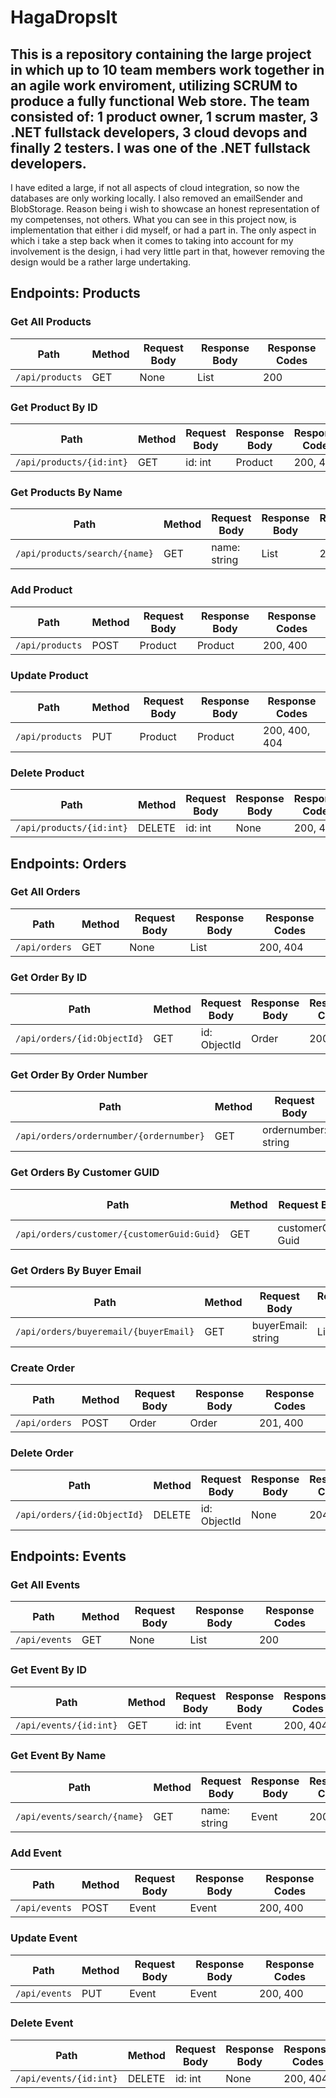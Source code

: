 # HagaDropsIt

##
This is a repository containing the large project in which up to 10 team members work together in an agile work enviroment, utilizing SCRUM to produce a fully functional Web store.
The team consisted of: 1 product owner, 1 scrum master, 3 .NET fullstack developers, 3 cloud devops and finally 2 testers.
I was one of the .NET fullstack developers.
---
I have edited a large, if not all aspects of cloud integration, so now the databases are only working locally. I also removed an emailSender and BlobStorage. Reason being i wish to showcase an honest representation of
my competenses, not others. What you can see in this project now, is implementation that either i did myself, or had a part in. 
The only aspect in which i take a step back when it comes to taking into account for my involvement is the design, i had very little part in that, however removing the design would be a rather large undertaking.




## Endpoints: Products

### Get All Products

| Path                  | Method | Request Body | Response Body | Response Codes |
|-----------------------|--------|--------------|---------------|----------------|
| `/api/products`       | GET    | None         | List<Product> | 200            |

### Get Product By ID

| Path                      | Method | Request Body | Response Body | Response Codes |
|---------------------------|--------|--------------|---------------|----------------|
| `/api/products/{id:int}` | GET    | id: int      | Product       | 200, 404       |

### Get Products By Name

| Path                            | Method | Request Body | Response Body | Response Codes |
|---------------------------------|--------|--------------|---------------|----------------|
| `/api/products/search/{name}` | GET    | name: string | List<Product> | 200, 404       |

### Add Product

| Path                  | Method | Request Body | Response Body | Response Codes |
|-----------------------|--------|--------------|---------------|----------------|
| `/api/products`       | POST   | Product      | Product       | 200, 400       |

### Update Product

| Path                  | Method | Request Body | Response Body | Response Codes |
|-----------------------|--------|--------------|---------------|----------------|
| `/api/products`       | PUT    | Product      | Product       | 200, 400, 404 |

### Delete Product

| Path                      | Method | Request Body | Response Body | Response Codes |
|---------------------------|--------|--------------|---------------|----------------|
| `/api/products/{id:int}` | DELETE | id: int      | None          | 200, 404       |


## Endpoints: Orders

### Get All Orders

| Path                   | Method | Request Body | Response Body | Response Codes |
|------------------------|--------|--------------|---------------|----------------|
| `/api/orders`          | GET    | None         | List<Order>   | 200, 404       |

### Get Order By ID

| Path                        | Method | Request Body | Response Body | Response Codes |
|-----------------------------|--------|--------------|---------------|----------------|
| `/api/orders/{id:ObjectId}` | GET    | id: ObjectId | Order         | 200, 404       |

### Get Order By Order Number

| Path                                    | Method | Request Body    | Response Body | Response Codes |
|-----------------------------------------|--------|-----------------|---------------|----------------|
| `/api/orders/ordernumber/{ordernumber}` | GET    | ordernumber: string | Order      | 200, 404       |

### Get Orders By Customer GUID

| Path                                       | Method | Request Body       | Response Body | Response Codes |
|--------------------------------------------|--------|--------------------|---------------|----------------|
| `/api/orders/customer/{customerGuid:Guid}` | GET    | customerGuid: Guid | List<Order>   | 200, 404       |

### Get Orders By Buyer Email

| Path                                | Method | Request Body   | Response Body | Response Codes |
|-------------------------------------|--------|----------------|---------------|----------------|
| `/api/orders/buyeremail/{buyerEmail}` | GET    | buyerEmail: string | List<Order> | 200, 404       |

### Create Order

| Path                   | Method | Request Body | Response Body | Response Codes |
|------------------------|--------|--------------|---------------|----------------|
| `/api/orders`          | POST   | Order        | Order         | 201, 400       |

### Delete Order

| Path                        | Method | Request Body | Response Body | Response Codes |
|-----------------------------|--------|--------------|---------------|----------------|
| `/api/orders/{id:ObjectId}` | DELETE | id: ObjectId | None          | 204, 404       |


## Endpoints: Events

### Get All Events

| Path            | Method | Request Body | Response Body | Response Codes |
|-----------------|--------|--------------|---------------|----------------|
| `/api/events`   | GET    | None         | List<Event>   | 200            |

### Get Event By ID

| Path                  | Method | Request Body | Response Body | Response Codes |
|-----------------------|--------|--------------|---------------|----------------|
| `/api/events/{id:int}` | GET    | id: int      | Event         | 200, 404       |

### Get Event By Name

| Path                    | Method | Request Body | Response Body | Response Codes |
|-------------------------|--------|--------------|---------------|----------------|
| `/api/events/search/{name}` | GET    | name: string | Event         | 200, 404       |

### Add Event

| Path            | Method | Request Body | Response Body | Response Codes |
|-----------------|--------|--------------|---------------|----------------|
| `/api/events`   | POST   | Event        | Event         | 200, 400       |

### Update Event

| Path                  | Method | Request Body | Response Body | Response Codes |
|-----------------------|--------|--------------|---------------|----------------|
| `/api/events`         | PUT    | Event        | Event         | 200, 400       |

### Delete Event

| Path                  | Method | Request Body | Response Body | Response Codes |
|-----------------------|--------|--------------|---------------|----------------|
| `/api/events/{id:int}` | DELETE | id: int      | None          | 200, 404       |
